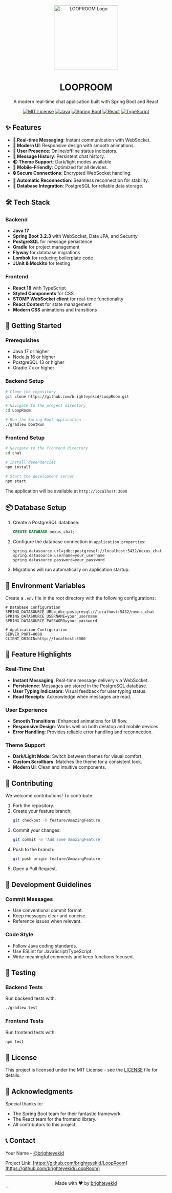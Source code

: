 
<div align="center">
  <img src="https://cdn-icons-png.flaticon.com/512/9073/9073032.png" alt="LOOPROOM Logo" width="200"/>
  <h1>LOOPROOM</h1>
  <p>A modern real-time chat application built with Spring Boot and React</p>
  
  [![MIT License](https://img.shields.io/badge/License-MIT-green.svg)](https://choosealicense.com/licenses/mit/)
  [![Java](https://img.shields.io/badge/Java-17-orange.svg)](https://www.oracle.com/java/)
  [![Spring Boot](https://img.shields.io/badge/Spring%20Boot-3.2.3-brightgreen.svg)](https://spring.io/projects/spring-boot)
  [![React](https://img.shields.io/badge/React-18.0.0-blue.svg)](https://reactjs.org/)
  [![TypeScript](https://img.shields.io/badge/TypeScript-5.0.0-blue.svg)](https://www.typescriptlang.org/)
</div>

## ✨ Features

- **💬 Real-time Messaging**: Instant communication with WebSocket.
- **🎨 Modern UI**: Responsive design with smooth animations.
- **👥 User Presence**: Online/offline status indicators.
- **📜 Message History**: Persistent chat history.
- **🌓 Theme Support**: Dark/light modes available.
- **📱 Mobile-Friendly**: Optimized for all devices.
- **🔒 Secure Connections**: Encrypted WebSocket handling.
- **🔄 Automatic Reconnection**: Seamless reconnection for stability.
- **💾 Database Integration**: PostgreSQL for reliable data storage.

## 🛠️ Tech Stack

### Backend
- **Java 17**
- **Spring Boot 3.2.3** with WebSocket, Data JPA, and Security
- **PostgreSQL** for message persistence
- **Gradle** for project management
- **Flyway** for database migrations
- **Lombok** for reducing boilerplate code
- **JUnit & Mockito** for testing

### Frontend
- **React 18** with TypeScript
- **Styled Components** for CSS
- **STOMP WebSocket client** for real-time functionality
- **React Context** for state management
- **Modern CSS** animations and transitions

## 🚀 Getting Started

### Prerequisites
- Java 17 or higher
- Node.js 16 or higher
- PostgreSQL 13 or higher
- Gradle 7.x or higher

### Backend Setup

```bash
# Clone the repository
git clone https://github.com/brighteyekid/LoopRoom.git

# Navigate to the project directory
cd LoopRoom

# Run the Spring Boot application
./gradlew bootRun
```

### Frontend Setup

```bash
# Navigate to the frontend directory
cd chat

# Install dependencies
npm install

# Start the development server
npm start
```

The application will be available at `http://localhost:3000`

## 📦 Database Setup

1. Create a PostgreSQL database:
   ```sql
   CREATE DATABASE nexus_chat;
   ```

2. Configure the database connection in `application.properties`:
   ```properties
   spring.datasource.url=jdbc:postgresql://localhost:5432/nexus_chat
   spring.datasource.username=your_username
   spring.datasource.password=your_password
   ```

3. Migrations will run automatically on application startup.

## 🔧 Environment Variables

Create a `.env` file in the root directory with the following configurations:

```env
# Database Configuration
SPRING_DATASOURCE_URL=jdbc:postgresql://localhost:5432/nexus_chat
SPRING_DATASOURCE_USERNAME=your_username
SPRING_DATASOURCE_PASSWORD=your_password

# Application Configuration
SERVER_PORT=8080
CLIENT_ORIGIN=http://localhost:3000
```

## 🌟 Feature Highlights

### Real-Time Chat
- **Instant Messaging**: Real-time message delivery via WebSocket.
- **Persistence**: Messages are stored in the PostgreSQL database.
- **User Typing Indicators**: Visual feedback for user typing status.
- **Read Receipts**: Acknowledge when messages are read.

### User Experience
- **Smooth Transitions**: Enhanced animations for UI flow.
- **Responsive Design**: Works well on both desktop and mobile devices.
- **Error Handling**: Provides reliable error handling and reconnection.

### Theme Support
- **Dark/Light Mode**: Switch between themes for visual comfort.
- **Custom Scrollbars**: Matches the theme for a consistent look.
- **Modern UI**: Clean and intuitive components.

## 🤝 Contributing

We welcome contributions! To contribute:

1. Fork the repository.
2. Create your feature branch:
   ```bash
   git checkout -b feature/AmazingFeature
   ```
3. Commit your changes:
   ```bash
   git commit -m 'Add some AmazingFeature'
   ```
4. Push to the branch:
   ```bash
   git push origin feature/AmazingFeature
   ```
5. Open a Pull Request.

## 📝 Development Guidelines

### Commit Messages
- Use conventional commit format.
- Keep messages clear and concise.
- Reference issues when relevant.

### Code Style
- Follow Java coding standards.
- Use ESLint for JavaScript/TypeScript.
- Write meaningful comments and keep functions focused.

## 🧪 Testing

### Backend Tests
Run backend tests with:
```bash
./gradlew test
```

### Frontend Tests
Run frontend tests with:
```bash
npm test
```

## 📄 License

This project is licensed under the MIT License - see the [LICENSE](LICENSE) file for details.

## 👏 Acknowledgments

Special thanks to:
- The Spring Boot team for their fantastic framework.
- The React team for the frontend library.
- All contributors to this project.

## 📞 Contact

Your Name - [@brighteyekid](https://github.com/brighteyekid)

Project Link: [https://github.com/brighteyekid/LoopRoom](https://github.com/brighteyekid/LoopRoom)

---

<div align="center">
  Made with ❤️ by <a href="https://github.com/brighteyekid">brighteyekid</a>
</div>
```
